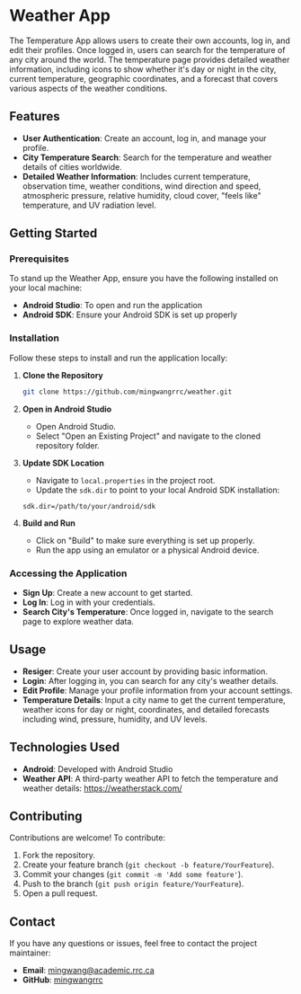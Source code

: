 # Weather App

The Temperature App allows users to create their own accounts, log in, and edit their profiles. Once logged in, users can search for the temperature of any city around the world. The temperature page provides detailed weather information, including icons to show whether it's day or night in the city, current temperature, geographic coordinates, and a forecast that covers various aspects of the weather conditions.

## Features
- **User Authentication**: Create an account, log in, and manage your profile.
- **City Temperature Search**: Search for the temperature and weather details of cities worldwide.
- **Detailed Weather Information**: Includes current temperature, observation time, weather conditions, wind direction and speed, atmospheric pressure, relative humidity, cloud cover, "feels like" temperature, and UV radiation level.

## Getting Started

### Prerequisites
To stand up the Weather App, ensure you have the following installed on your local machine:
- **Android Studio**: To open and run the application
- **Android SDK**: Ensure your Android SDK is set up properly

### Installation
Follow these steps to install and run the application locally:

1. **Clone the Repository**
   ```sh
   git clone https://github.com/mingwangrrc/weather.git
   ```

2. **Open in Android Studio**
   - Open Android Studio.
   - Select "Open an Existing Project" and navigate to the cloned repository folder.

3. **Update SDK Location**
   - Navigate to `local.properties` in the project root.
   - Update the `sdk.dir` to point to your local Android SDK installation:
   ```properties
   sdk.dir=/path/to/your/android/sdk
   ```

4. **Build and Run**
   - Click on "Build" to make sure everything is set up properly.
   - Run the app using an emulator or a physical Android device.

### Accessing the Application
- **Sign Up**: Create a new account to get started.
- **Log In**: Log in with your credentials.
- **Search City's Temperature**: Once logged in, navigate to the search page to explore weather data.

## Usage
- **Resiger**: Create your user account by providing basic information.
- **Login**: After logging in, you can search for any city's weather details.
- **Edit Profile**: Manage your profile information from your account settings.
- **Temperature Details**: Input a city name to get the current temperature, weather icons for day or night, coordinates, and detailed forecasts including wind, pressure, humidity, and UV levels.

## Technologies Used
- **Android**: Developed with Android Studio
- **Weather API**: A third-party weather API to fetch the temperature and weather details: https://weatherstack.com/

## Contributing
Contributions are welcome! To contribute:
1. Fork the repository.
2. Create your feature branch (`git checkout -b feature/YourFeature`).
3. Commit your changes (`git commit -m 'Add some feature'`).
4. Push to the branch (`git push origin feature/YourFeature`).
5. Open a pull request.

## Contact
If you have any questions or issues, feel free to contact the project maintainer:
- **Email**: mingwang@academic.rrc.ca
- **GitHub**: [mingwangrrc](https://github.com/mingwangrrc)

